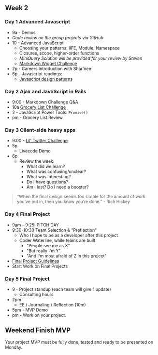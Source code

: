 ## Week 2

### Day 1 Advanced Javascript

- 9a - Demos
- _Code review on the group projects via GitHub_
- 10 - Advanced JavaScript
  - Choosing your patterns: IIFE, Module, Namespace
  - Closures, scope, higher-order functions
  - _MiniQuery Solution will be provided for your review by Steven_
  - [Markdown Widget Challenge](../../../../markdown-widget-challenge)
- 2p - Careers introduction with Shar'nee
- 6p - Javascript readings:
  - [Javascript design patterns](http://addyosmani.com/resources/essentialjsdesignpatterns/book/)

### Day 2 Ajax and JavaScript in Rails
- 9:00 - Markdown Challenge Q&A
- 10a [Grocery List Challenge](../../../../behavior-drill-grocery-list-challenge) 
- 2 - JavaScript Power Tools: `Promise()`
- pm - Grocery List Review

### Day 3 Client-side heavy apps

- 9:00 - [Lil' Twitter Challenge](../../../../lil-twitter-challenge)
- 5p
     - Livecode Demo
- 6p
  - Review the week:
    - What did we learn?
    - What was confusing/unclear?
    - What was interesting?
    - Do I have questions?
    - Am I lost? Do I need a booster?


> “When the final design seems too simple for the amount of work you’ve put in, then you know you’re done.” - Rich Hickey

### Day 4 Final Project

- 9am - 9:25: PITCH DAY
- 9:30-10:30 Team Selection &amp; "Preflection"
   - Who I hope to be as a developer after this project
   - Coder Waterline, while teams are built
      - "People see me as X"
      - "But really I'm Y"
      - "And I'm most afraid of Z in this project"
- [Final Project Guidelines](./final-project-directions/Readme.md)
- Start Work on Final Projects

### Day 5 Final Project

- 9 - Project standup (each team will give 1 update)
  - Consulting hours
- 2pm
   - EE / Journaling / Reflection (10m)
- 5pm - MVP Demo
- pm - Work on your project.

## Weekend Finish MVP

Your project MVP must be fully done, tested and ready to be presented on Monday.
